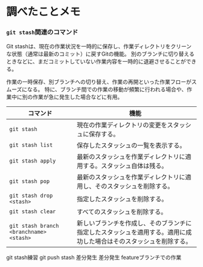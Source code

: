 # 調べたことメモ
### `git stash`関連のコマンド
Git stashは、現在の作業状況を一時的に保存し、作業ディレクトリをクリーンな状態（通常は最新のコミット）に戻すGitの機能。
別のブランチに切り替えるときなどに、まだコミットしていない作業内容を一時的に退避させることができる。

作業の一時保存、別ブランチへの切り替え、作業の再開といった作業フローがスムーズになる。
特に、ブランチ間での作業の移動が頻繁に行われる場合や、作業中に別の作業が急に発生した場合などに有用。

| コマンド | 機能 |
| --- | --- |
| `git stash` | 現在の作業ディレクトリの変更をスタッシュに保存する。 |
| `git stash list` | 保存したスタッシュの一覧を表示する。 |
| `git stash apply` | 最新のスタッシュを作業ディレクトリに適用する。スタッシュ自体は残る。 |
| `git stash pop` | 最新のスタッシュを作業ディレクトリに適用し、そのスタッシュを削除する。 |
| `git stash drop <stash>` | 指定したスタッシュを削除する。 |
| `git stash clear` | すべてのスタッシュを削除する。 |
| `git stash branch <branchname> <stash>` | 新しいブランチを作成し、そのブランチに指定したスタッシュを適用する。適用に成功した場合はそのスタッシュを削除する。 |

git stash練習
git push stash
差分発生
差分発生
featureブランチでの作業